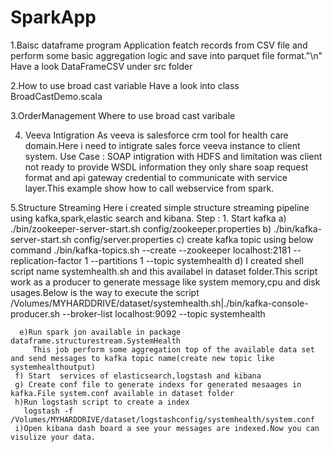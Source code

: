 # SparkApp
1.Baisc dataframe program
  Application featch records from CSV file and perform some basic aggregation logic and save into parquet file format."\n"
   Have a look DataFrameCSV under src folder 

2.How to  use broad cast variable
 Have a look into class BroadCastDemo.scala 
 
3.OrderManagement
 Where to use broad cast varibale
 
4. Veeva Intigration
    As veeva is salesforce  crm tool for health care domain.Here i need to intigrate sales force veeva instance to client system.
    Use Case : SOAP intigration with HDFS and limitation was client not ready to provide WSDL information they only share soap request format and api gateway credential to communicate with service layer.This example show how to call webservice  from spark.
    
5.Structure Streaming 
   Here i created simple structure streaming pipeline using kafka,spark,elastic search and kibana.
   Step :
    1. Start kafka 
       a) ./bin/zookeeper-server-start.sh config/zookeeper.properties
       b) ./bin/kafka-server-start.sh config/server.properties
       c) create kafka topic using below command 
       ./bin/kafka-topics.sh --create --zookeeper localhost:2181 --replication-factor 1 --partitions 1 --topic            systemhealth
       d) I created shell script name systemhealth.sh and this availabel in dataset folder.This script work as a producer to             generate message like system memory,cpu and disk usages.Below is the way to execute the script
        /Volumes/MYHARDDRIVE/dataset/systemhealth.sh|./bin/kafka-console-producer.sh --broker-list localhost:9092 --topic systemhealth
    
      e)Run spark jon available in package dataframe.structurestream.SystemHealth
         This job perform some aggregation top of the available data set and send messages to kafka topic name(create new topic like systemhealthoutput)
     f) Start  services of elasticsearch,logstash and kibana
     g) Create conf file to generate indexs for generated mesaages in kafka.File system.conf available in dataset folder
     h)Run logstash script to create a index
       logstash -f /Volumes/MYHARDDRIVE/dataset/logstashconfig/systemhealth/system.conf
     i)Open kibana dash board a see your messages are indexed.Now you can visulize your data.  
        
